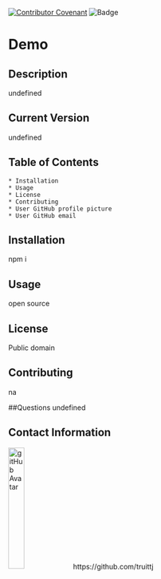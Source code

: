 
[![Contributor Covenant](https://img.shields.io/badge/Contributor%20Covenant-v2.0%20adopted-ff69b4.svg)](code_of_conduct.md)
![Badge](https://img.shields.io/badge/ReadMeDemo-undefined-undefined)
# Demo

## Description

undefined

## Current Version 

undefined

## Table of Contents

    * Installation
    * Usage
    * License
    * Contributing
    * User GitHub profile picture
    * User GitHub email
                
## Installation

npm i

## Usage

open source

## License

Public domain  

## Contributing

na

##Questions
undefined

## Contact Information

<img src="https://avatars1.githubusercontent.com/u/63681296?v=4" alt="gitHub Avatar" width="25%">
https://github.com/truittj


